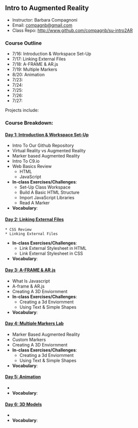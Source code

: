 ## Intro to Augmented Reality
* Instructor: Barbara Compagnoni
* Email: compagnb@gmail.com
* Class Repo: http://www.github.com/compagnb/su-intro2AR

### Course Outline
* 7/16: Introduction & Workspace Set-Up
* 7/17: Linking External Files 
* 7/18: A-FRAME & AR.js
* 7/19: Multiple Markers
* 8/20: Animation
* 7/23: 
* 7/24: 
* 7/25: 
* 7/26: 
* 7/27: 


Projects include: 

### Course Breakdown:

#### [Day 1: Introduction & Workspace Set-Up](notes/day1.md)
* Intro To Our Github Repository
* Virtual Reality vs Augmented Reality
* Marker based Augmented Reality
* Intro To C9.io
* Web Basics Review
    * HTML
    * JavaScript
* **In-class Exercises/Challenges**: 
    * Set-Up Class Workspace
    * Build A Basic HTML Structure
    * Import JavaScript Libraries
    * Read A Marker
* **Vocabulary**: 

#### [Day 2: Linking External Files ](notes/day2.md)
    * CSS Review
    * Linking External Files
* **In-class Exercises/Challenges**: 
    * Link External Stylesheet in HTML
    * Link External Stylesheet in CSS
* **Vocabulary**: 

#### [Day 3: A-FRAME & AR.js](notes/day3.md)
* What Is Javascript
* A-frame & AR.js
* Creating A 3D Enviornment
* **In-class Exercises/Challenges**: 
    * Creating a 3d Enviornment
    * Using Text & Simple Shapes
* **Vocabulary**: 

#### [Day 4: Multiple Markers Lab](notes/day4.md)
* Marker Based Augmented Reality
* Custom Markers
* Creating A 3D Enviornment
* **In-class Exercises/Challenges**: 
    * Creating a 3d Enviornment
    * Using Text & Simple Shapes
* **Vocabulary**: 

#### [Day 5: Animation](notes/day5.md)
* 
* **Vocabulary**: 

#### [Day 6: 3D Models](notes/day6.md)
* 
* **Vocabulary**: 